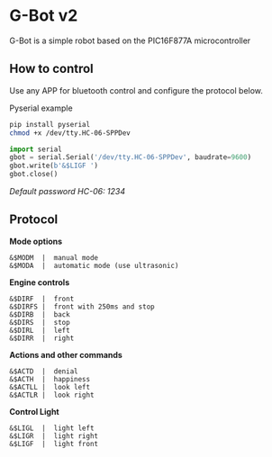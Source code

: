 # G-Bot v2

G-Bot is a simple robot based on the PIC16F877A microcontroller

## How to control

Use any APP for bluetooth control and configure the protocol below.

Pyserial example

```bash
pip install pyserial
chmod +x /dev/tty.HC-06-SPPDev
````

```python
import serial
gbot = serial.Serial('/dev/tty.HC-06-SPPDev', baudrate=9600)
gbot.write(b'&$LIGF ')
gbot.close()
```

*Default password HC-06: 1234*

## Protocol

**Mode options**

```
&$MODM  |  manual mode
&$MODA  |  automatic mode (use ultrasonic)
```

**Engine controls**

```
&$DIRF  |  front
&$DIRFS |  front with 250ms and stop
&$DIRB  |  back
&$DIRS  |  stop
&$DIRL  |  left
&$DIRR  |  right
```

**Actions and other commands**

```
&$ACTD  |  denial
&$ACTH  |  happiness
&$ACTLL |  look left
&$ACTLR |  look right
```

**Control Light**

```
&$LIGL  |  light left
&$LIGR  |  light right
&$LIGF  |  light front
```

